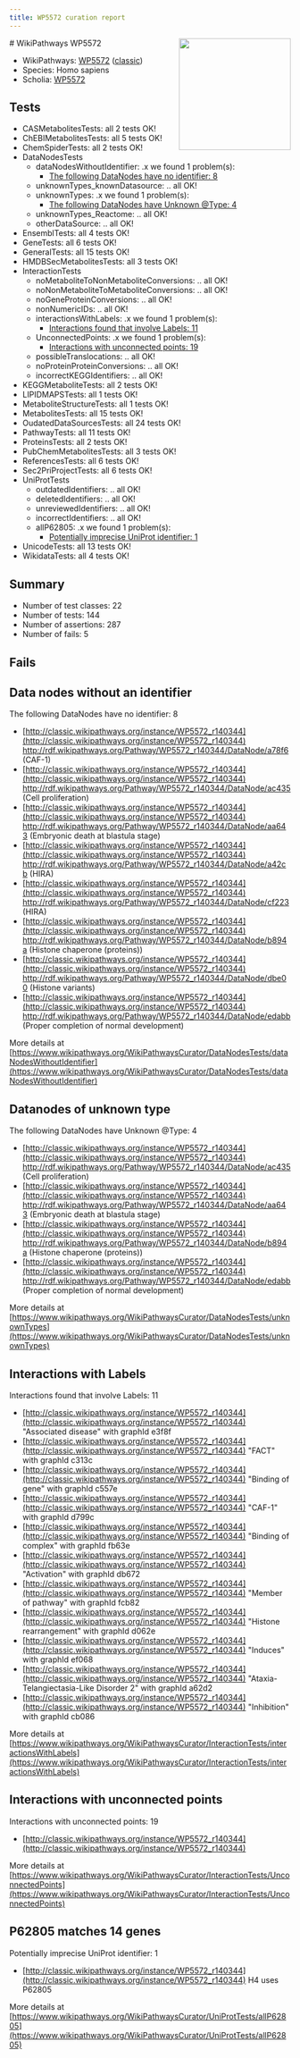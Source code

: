 ```yaml
---
title: WP5572 curation report
---
```


<img style="float: right; width: 200px" src="https://upload.wikimedia.org/wikipedia/commons/thumb/8/83/Wplogo_with_text_500.png/640px-Wplogo_with_text_500.png" />
# WikiPathways WP5572

* WikiPathways: [WP5572](https://wikipathways.org/pathways/WP5572) ([classic](https://classic.wikipathways.org/instance/WP5572))
* Species: Homo sapiens
* Scholia: [WP5572](https://scholia.toolforge.org/wikipathways/WP5572)
## Tests
* CASMetabolitesTests: all 2 tests OK!
* ChEBIMetabolitesTests: all 5 tests OK!
* ChemSpiderTests: all 2 tests OK!
* DataNodesTests
    * dataNodesWithoutIdentifier: .x we found 1 problem(s):
        * [The following DataNodes have no identifier: 8](#d2d32fa7)
    * unknownTypes_knownDatasource: .. all OK!
    * unknownTypes: .x we found 1 problem(s):
        * [The following DataNodes have Unknown @Type: 4](#839973e2)
    * unknownTypes_Reactome: .. all OK!
    * otherDataSource: .. all OK!
* EnsemblTests: all 4 tests OK!
* GeneTests: all 6 tests OK!
* GeneralTests: all 15 tests OK!
* HMDBSecMetabolitesTests: all 3 tests OK!
* InteractionTests
    * noMetaboliteToNonMetaboliteConversions: .. all OK!
    * noNonMetaboliteToMetaboliteConversions: .. all OK!
    * noGeneProteinConversions: .. all OK!
    * nonNumericIDs: .. all OK!
    * interactionsWithLabels: .x we found 1 problem(s):
        * [Interactions found that involve Labels: 11](#fe97a8b9)
    * UnconnectedPoints: .x we found 1 problem(s):
        * [Interactions with unconnected points: 19](#7f1d4080)
    * possibleTranslocations: .. all OK!
    * noProteinProteinConversions: .. all OK!
    * incorrectKEGGIdentifiers: .. all OK!
* KEGGMetaboliteTests: all 2 tests OK!
* LIPIDMAPSTests: all 1 tests OK!
* MetaboliteStructureTests: all 1 tests OK!
* MetabolitesTests: all 15 tests OK!
* OudatedDataSourcesTests: all 24 tests OK!
* PathwayTests: all 11 tests OK!
* ProteinsTests: all 2 tests OK!
* PubChemMetabolitesTests: all 3 tests OK!
* ReferencesTests: all 6 tests OK!
* Sec2PriProjectTests: all 6 tests OK!
* UniProtTests
    * outdatedIdentifiers: .. all OK!
    * deletedIdentifiers: .. all OK!
    * unreviewedIdentifiers: .. all OK!
    * incorrectIdentifiers: .. all OK!
    * allP62805: .x we found 1 problem(s):
        * [Potentially imprecise UniProt identifier: 1](#5bee1cf3)
* UnicodeTests: all 13 tests OK!
* WikidataTests: all 4 tests OK!


## Summary

* Number of test classes: 22
* Number of tests: 144
* Number of assertions: 287
* Number of fails: 5

## Fails

<a name="d2d32fa7" />

## Data nodes without an identifier

The following DataNodes have no identifier: 8

* [http://classic.wikipathways.org/instance/WP5572_r140344](http://classic.wikipathways.org/instance/WP5572_r140344) http://rdf.wikipathways.org/Pathway/WP5572_r140344/DataNode/a78f6 (CAF-1)
* [http://classic.wikipathways.org/instance/WP5572_r140344](http://classic.wikipathways.org/instance/WP5572_r140344) http://rdf.wikipathways.org/Pathway/WP5572_r140344/DataNode/ac435 (Cell proliferation)
* [http://classic.wikipathways.org/instance/WP5572_r140344](http://classic.wikipathways.org/instance/WP5572_r140344) http://rdf.wikipathways.org/Pathway/WP5572_r140344/DataNode/aa643 (Embryonic death at blastula stage)
* [http://classic.wikipathways.org/instance/WP5572_r140344](http://classic.wikipathways.org/instance/WP5572_r140344) http://rdf.wikipathways.org/Pathway/WP5572_r140344/DataNode/a42cb (HIRA)
* [http://classic.wikipathways.org/instance/WP5572_r140344](http://classic.wikipathways.org/instance/WP5572_r140344) http://rdf.wikipathways.org/Pathway/WP5572_r140344/DataNode/cf223 (HIRA)
* [http://classic.wikipathways.org/instance/WP5572_r140344](http://classic.wikipathways.org/instance/WP5572_r140344) http://rdf.wikipathways.org/Pathway/WP5572_r140344/DataNode/b894a (Histone chaperone (proteins))
* [http://classic.wikipathways.org/instance/WP5572_r140344](http://classic.wikipathways.org/instance/WP5572_r140344) http://rdf.wikipathways.org/Pathway/WP5572_r140344/DataNode/dbe00 (Histone variants)
* [http://classic.wikipathways.org/instance/WP5572_r140344](http://classic.wikipathways.org/instance/WP5572_r140344) http://rdf.wikipathways.org/Pathway/WP5572_r140344/DataNode/edabb (Proper completion of normal development)


More details at [https://www.wikipathways.org/WikiPathwaysCurator/DataNodesTests/dataNodesWithoutIdentifier](https://www.wikipathways.org/WikiPathwaysCurator/DataNodesTests/dataNodesWithoutIdentifier)

<a name="839973e2" />

## Datanodes of unknown type

The following DataNodes have Unknown @Type: 4

* [http://classic.wikipathways.org/instance/WP5572_r140344](http://classic.wikipathways.org/instance/WP5572_r140344) http://rdf.wikipathways.org/Pathway/WP5572_r140344/DataNode/ac435 (Cell proliferation)
* [http://classic.wikipathways.org/instance/WP5572_r140344](http://classic.wikipathways.org/instance/WP5572_r140344) http://rdf.wikipathways.org/Pathway/WP5572_r140344/DataNode/aa643 (Embryonic death at blastula stage)
* [http://classic.wikipathways.org/instance/WP5572_r140344](http://classic.wikipathways.org/instance/WP5572_r140344) http://rdf.wikipathways.org/Pathway/WP5572_r140344/DataNode/b894a (Histone chaperone (proteins))
* [http://classic.wikipathways.org/instance/WP5572_r140344](http://classic.wikipathways.org/instance/WP5572_r140344) http://rdf.wikipathways.org/Pathway/WP5572_r140344/DataNode/edabb (Proper completion of normal development)


More details at [https://www.wikipathways.org/WikiPathwaysCurator/DataNodesTests/unknownTypes](https://www.wikipathways.org/WikiPathwaysCurator/DataNodesTests/unknownTypes)

<a name="fe97a8b9" />

## Interactions with Labels

Interactions found that involve Labels: 11

* [http://classic.wikipathways.org/instance/WP5572_r140344](http://classic.wikipathways.org/instance/WP5572_r140344) "Associated disease" with graphId e3f8f
* [http://classic.wikipathways.org/instance/WP5572_r140344](http://classic.wikipathways.org/instance/WP5572_r140344) "FACT" with graphId c313c
* [http://classic.wikipathways.org/instance/WP5572_r140344](http://classic.wikipathways.org/instance/WP5572_r140344) "Binding of gene" with graphId c557e
* [http://classic.wikipathways.org/instance/WP5572_r140344](http://classic.wikipathways.org/instance/WP5572_r140344) "CAF-1" with graphId d799c
* [http://classic.wikipathways.org/instance/WP5572_r140344](http://classic.wikipathways.org/instance/WP5572_r140344) "Binding of complex" with graphId fb63e
* [http://classic.wikipathways.org/instance/WP5572_r140344](http://classic.wikipathways.org/instance/WP5572_r140344) "Activation" with graphId db672
* [http://classic.wikipathways.org/instance/WP5572_r140344](http://classic.wikipathways.org/instance/WP5572_r140344) "Member of pathway" with graphId fcb82
* [http://classic.wikipathways.org/instance/WP5572_r140344](http://classic.wikipathways.org/instance/WP5572_r140344) "Histone rearrangement" with graphId d062e
* [http://classic.wikipathways.org/instance/WP5572_r140344](http://classic.wikipathways.org/instance/WP5572_r140344) "Induces" with graphId ef068
* [http://classic.wikipathways.org/instance/WP5572_r140344](http://classic.wikipathways.org/instance/WP5572_r140344) "Ataxia-Telangiectasia-Like Disorder 2" with graphId a62d2
* [http://classic.wikipathways.org/instance/WP5572_r140344](http://classic.wikipathways.org/instance/WP5572_r140344) "Inhibition" with graphId cb086


More details at [https://www.wikipathways.org/WikiPathwaysCurator/InteractionTests/interactionsWithLabels](https://www.wikipathways.org/WikiPathwaysCurator/InteractionTests/interactionsWithLabels)

<a name="7f1d4080" />

## Interactions with unconnected points

Interactions with unconnected points: 19

* [http://classic.wikipathways.org/instance/WP5572_r140344](http://classic.wikipathways.org/instance/WP5572_r140344)


More details at [https://www.wikipathways.org/WikiPathwaysCurator/InteractionTests/UnconnectedPoints](https://www.wikipathways.org/WikiPathwaysCurator/InteractionTests/UnconnectedPoints)

<a name="5bee1cf3" />

## P62805 matches 14 genes

Potentially imprecise UniProt identifier: 1

* [http://classic.wikipathways.org/instance/WP5572_r140344](http://classic.wikipathways.org/instance/WP5572_r140344) H4 uses P62805


More details at [https://www.wikipathways.org/WikiPathwaysCurator/UniProtTests/allP62805](https://www.wikipathways.org/WikiPathwaysCurator/UniProtTests/allP62805)


